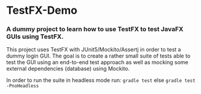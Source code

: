 # TestFX-Demo

### A dummy project to learn how to use TestFX to test JavaFX GUIs using TestFX.

This project uses TestFX with JUnit5/Mockito/Assertj in order to test a dummy login GUI. The goal is to create a rather small suite of tests able to test the GUI using an end-to-end test approach as well as mocking some external dependencies (database) using Mockito.

In order to run the suite in headless mode run: `gradle test` else `gradle test -PnoHeadless`
